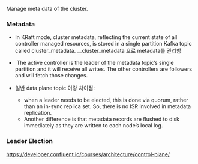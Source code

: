 Manage meta data of the cluster.


###  Metadata
- In KRaft mode, cluster metadata, reflecting the current state of all controller managed resources, is stored in a single partition Kafka topic called cluster_metadata. __cluster_metadata 으로 metadata를 관리함

-  The active controller is the leader of the metadata topic’s single partition and it will receive all writes. The other controllers are followers and will fetch those changes.

- 일반 data plane topic 이랑 차이점:
	- when a leader needs to be elected, this is done via quorum, rather than an in-sync replica set. So, there is no ISR involved in metadata replication. 
	- Another difference is that metadata records are flushed to disk immediately as they are written to each node’s local log.

### Leader Election



https://developer.confluent.io/courses/architecture/control-plane/